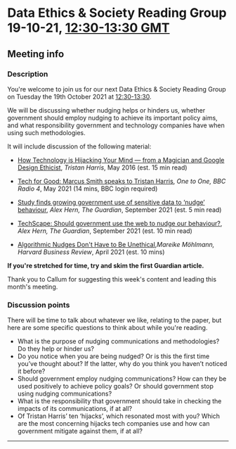 # Data Ethics & Society Reading Group 19-10-21, [12:30-13:30 GMT](https://www.timeanddate.com/worldclock/fixedtime.html?msg=Data+Science+Ethics+Reading+Group&iso=20211019T1230&p1=136&ah=1)

## Meeting info

### Description

You're welcome to join us for our next Data Ethics & Society Reading Group on Tuesday the 19th October 2021 at [12:30-13:30](https://www.timeanddate.com/worldclock/fixedtime.html?msg=Data+Science+Ethics+Reading+Group&iso=20211019T1230&p1=136&ah=1).

We will be discussing whether nudging helps or hinders us, whether government should employ nudging to achieve its important policy aims, and what responsibility government and technology companies have when using such methodologies.

It will include discussion of the following material:

- [How Technology is Hijacking Your Mind — from a Magician and Google Design Ethicist](https://medium.com/thrive-global/how-technology-hijacks-peoples-minds-from-a-magician-and-google-s-design-ethicist-56d62ef5edf3), *Tristan Harris*, May 2016 (est. 15 min read)

- [Tech for Good: Marcus Smith speaks to Tristan Harris](https://www.bbc.co.uk/sounds/play/m000vp31), *One to One, BBC Radio 4*, May 2021 (14 mins, BBC login required)

- [Study finds growing government use of sensitive data to ‘nudge’ behaviour](https://www.theguardian.com/technology/2021/sep/08/study-finds-growing-government-use-of-sensitive-data-to-nudge-behaviour), *Alex Hern, The Guardian*, September 2021 (est. 5 min read)

- [TechScape: Should government use the web to nudge our behaviour?](https://www.theguardian.com/technology/2021/sep/08/techscape-nudge-government-influence), *Alex Hern, The Guardian*, September 2021 (est. 10 min read)

- [Algorithmic Nudges Don't Have to Be Unethical](https://hbr.org/2021/04/algorithmic-nudges-dont-have-to-be-unethical),*Mareike Möhlmann, Harvard Business Review*, April 2021 (est. 10 mins)

**If you're stretched for time, try and skim the first Guardian article.**

Thank you to Callum for suggesting this week's content and leading this month's meeting.

### Discussion points

There will be time to talk about whatever we like, relating to the paper, but here are some specific questions to think about while you're reading.

- What is the purpose of nudging communications and methodologies? Do they help or hinder us?
- Do you notice when you are being nudged? Or is this the first time you’ve thought about? If the latter, why do you think you haven’t noticed it before?
- Should government employ nudging communications? How can they be used positively to achieve policy goals? Or should government stop using nudging communications?
- What is the responsibility that government should take in checking the impacts of its communications, if at all?
- Of Tristan Harris’ ten ‘hijacks’, which resonated most with you? Which are the most concerning hijacks tech companies use and how can government mitigate against them, if at all?

---

<!--

## Meeting notes

### Who came
Number of people: 17

-->

